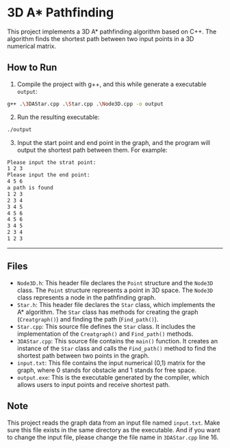 # 3D A* Pathfinding

This project implements a 3D A* pathfinding algorithm based on C++. 
The algorithm finds the shortest path between two input points in a 3D numerical matrix.


## How to Run

1. Compile the project with g++, and this while generate a executable `output`:

```bash
g++ .\3DAStar.cpp .\Star.cpp .\Node3D.cpp -o output
```

2. Run the resulting executable:

```bash
./output
```

3. Input the start point and end point in the graph, and the program will output the shortest path between them. For example:

```bash
Please input the strat point:
1 2 3
Please input the end point:
4 5 6
a path is found
1 2 3
2 3 4
3 4 5
4 5 6
4 5 6
3 4 5
2 3 4
1 2 3
```
---

## Files

- `Node3D.h`: This header file declares the `Point` structure and the `Node3D` class. The `Point` structure represents a point in 3D space. The `Node3D` class represents a node in the pathfinding graph.
- `Star.h`: This header file declares the `Star` class, which implements the A* algorithm. The `Star` class has methods for creating the graph (`Creatgraph()`) and finding the path (`Find_path()`).
- `Star.cpp`: This source file defines the `Star` class. It includes the implementation of the `Creatgraph()` and `Find_path()` methods.
- `3DAStar.cpp`: This source file contains the `main()` function. It creates an instance of the `Star` class and calls the `Find_path()` method to find the shortest path between two points in the graph.
- `input.txt`: This file contains the input numerical (0,1) matrix for the graph, where 0 stands for obstacle and 1 stands for free space.
- `output.exe`: This is the executable generated by the compiler, which allows users to input points and receive shortest path.

## Note

This project reads the graph data from an input file named `input.txt`. Make sure this file exists in the same directory as the executable. And if you want to change the input file, please change the file name in `3DAStar.cpp` line 16.
